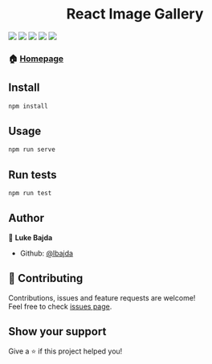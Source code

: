 <h1 align="center">React Image Gallery</h1>
<img src="https://img.shields.io/badge/GIT-black?style=for-the-badge&logo=GIT&logoColor=F05032"/>
<img src="https://img.shields.io/badge/CSS3-black?style=for-the-badge&logo=CSS3&logoColor=1572B6"/>
<img src="https://img.shields.io/badge/HTML-black?style=for-the-badge&logo=HTML5&logoColor=E34F26"/>
<img src="https://img.shields.io/badge/JAVASCRIPT-black?style=for-the-badge&logo=JavaScript&logoColor=F7DF1E"/>
<img src="https://img.shields.io/badge/react-black?style=for-the-badge&logo=react&logoColor=61DAFB"/>

### 🏠 [Homepage](https://github.com/lbajda/lukes-image-gallery)

## Install

```sh
npm install
```

## Usage

```sh
npm run serve
```

## Run tests

```sh
npm run test
```

## Author

👤 **Luke Bajda**

* Github: [@lbajda](https://github.com/lbajda)

## 🤝 Contributing

Contributions, issues and feature requests are welcome!<br />Feel free to check [issues page](https://github.com/lbajda/react-todo-app/issues).

## Show your support

Give a ⭐️ if this project helped you!
